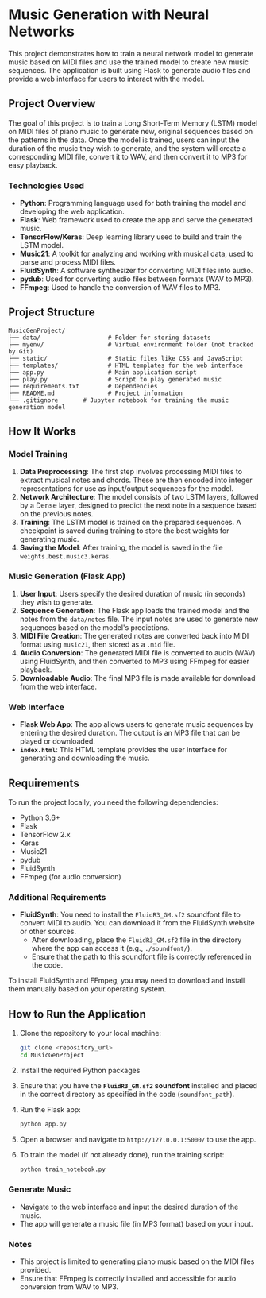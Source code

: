 
# Music Generation with Neural Networks

This project demonstrates how to train a neural network model to generate music based on MIDI files and use the trained model to create new music sequences. The application is built using Flask to generate audio files and provide a web interface for users to interact with the model. 

## Project Overview

The goal of this project is to train a Long Short-Term Memory (LSTM) model on MIDI files of piano music to generate new, original sequences based on the patterns in the data. Once the model is trained, users can input the duration of the music they wish to generate, and the system will create a corresponding MIDI file, convert it to WAV, and then convert it to MP3 for easy playback.

### Technologies Used
- **Python**: Programming language used for both training the model and developing the web application.
- **Flask**: Web framework used to create the app and serve the generated music.
- **TensorFlow/Keras**: Deep learning library used to build and train the LSTM model.
- **Music21**: A toolkit for analyzing and working with musical data, used to parse and process MIDI files.
- **FluidSynth**: A software synthesizer for converting MIDI files into audio.
- **pydub**: Used for converting audio files between formats (WAV to MP3).
- **FFmpeg**: Used to handle the conversion of WAV files to MP3.

## Project Structure

```
MusicGenProject/
├── data/                   # Folder for storing datasets
├── myenv/                  # Virtual environment folder (not tracked by Git)
├── static/                 # Static files like CSS and JavaScript
├── templates/              # HTML templates for the web interface
├── app.py                  # Main application script
├── play.py                 # Script to play generated music
├── requirements.txt        # Dependencies
├── README.md               # Project information
└── .gitignore       # Jupyter notebook for training the music generation model
```

## How It Works

### Model Training

1. **Data Preprocessing**: The first step involves processing MIDI files to extract musical notes and chords. These are then encoded into integer representations for use as input/output sequences for the model.
2. **Network Architecture**: The model consists of two LSTM layers, followed by a Dense layer, designed to predict the next note in a sequence based on the previous notes.
3. **Training**: The LSTM model is trained on the prepared sequences. A checkpoint is saved during training to store the best weights for generating music.
4. **Saving the Model**: After training, the model is saved in the file `weights.best.music3.keras`.

### Music Generation (Flask App)

1. **User Input**: Users specify the desired duration of music (in seconds) they wish to generate.
2. **Sequence Generation**: The Flask app loads the trained model and the notes from the `data/notes` file. The input notes are used to generate new sequences based on the model's predictions.
3. **MIDI File Creation**: The generated notes are converted back into MIDI format using `music21`, then stored as a `.mid` file.
4. **Audio Conversion**: The generated MIDI file is converted to audio (WAV) using FluidSynth, and then converted to MP3 using FFmpeg for easier playback.
5. **Downloadable Audio**: The final MP3 file is made available for download from the web interface.

### Web Interface

- **Flask Web App**: The app allows users to generate music sequences by entering the desired duration. The output is an MP3 file that can be played or downloaded.
- **`index.html`**: This HTML template provides the user interface for generating and downloading the music.

## Requirements

To run the project locally, you need the following dependencies:

- Python 3.6+
- Flask
- TensorFlow 2.x
- Keras
- Music21
- pydub
- FluidSynth
- FFmpeg (for audio conversion)


### Additional Requirements

- **FluidSynth**: You need to install the `FluidR3_GM.sf2` soundfont file to convert MIDI to audio. You can download it from the FluidSynth website or other sources.
  - After downloading, place the `FluidR3_GM.sf2` file in the directory where the app can access it (e.g., `./soundfont/`).
  - Ensure that the path to this soundfont file is correctly referenced in the code.

To install FluidSynth and FFmpeg, you may need to download and install them manually based on your operating system.

## How to Run the Application

1. Clone the repository to your local machine:
   ```bash
   git clone <repository_url>
   cd MusicGenProject
   ```

2. Install the required Python packages
  

3. Ensure that you have the **`FluidR3_GM.sf2` soundfont** installed and placed in the correct directory as specified in the code (`soundfont_path`).
4. Run the Flask app:
   ```bash
   python app.py
   ```

5. Open a browser and navigate to `http://127.0.0.1:5000/` to use the app.

6. To train the model (if not already done), run the training script:
   ```bash
   python train_notebook.py
   ```

### Generate Music

- Navigate to the web interface and input the desired duration of the music.
- The app will generate a music file (in MP3 format) based on your input.

### Notes

- This project is limited to generating piano music based on the MIDI files provided.
- Ensure that FFmpeg is correctly installed and accessible for audio conversion from WAV to MP3.



